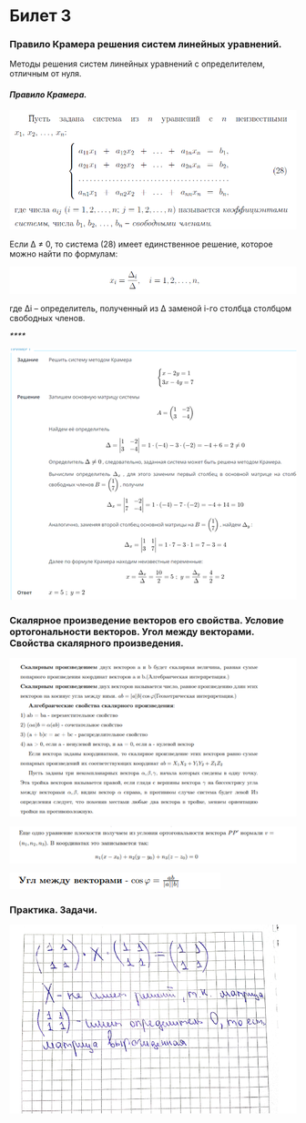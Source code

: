 # Билет 3

### Правило Крамера решения систем линейных уравнений.

Методы решения систем линейных уравнений с определителем, отличным от нуля.

#### _**Правило Крамера.**_

![](<../.gitbook/assets/image (69) (1).png>)

Если Δ ≠ 0, то система (28) имеет единственное решение, которое можно найти по формулам:

![](<../.gitbook/assets/image (11) (1) (1).png>)

&#x20;где ∆i – определитель, полученный из ∆ заменой i-го столбца столбцом свободных членов.

_****_

![](<../.gitbook/assets/image (86) (1).png>)

### **Скалярное произведение векторов его свойства. Условие ортогональности векторов. Угол между векторами. Свойства скалярного произведения.**

![](<../.gitbook/assets/image (23).png>)

![](<../.gitbook/assets/image (35).png>)

![](<../.gitbook/assets/image (26) (1).png>)

### Практика. Задачи.

![](<../.gitbook/assets/image (44).png>)
